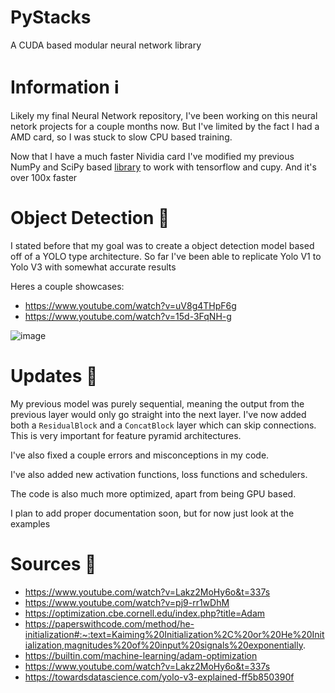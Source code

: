 # PyStacks
A CUDA based modular neural network library

# Information ℹ

Likely my final Neural Network repository, I've been working on this neural netork projects for a couple months now. But I've limited by the fact I had a AMD card, so I was stuck to slow CPU based training. 

Now that I have a much faster Nividia card I've modified my previous NumPy and SciPy based [library](https://github.com/TheonlyIcebear/Neural-Net-Framework) to work with tensorflow and cupy. And it's over 100x faster


# Object Detection 🤖
I stated before that my goal was to create a object detection model based off of a YOLO type architecture. So far I've been able to replicate Yolo V1 to Yolo V3 with somewhat accurate results

Heres a couple showcases:
 - https://www.youtube.com/watch?v=uV8g4THpF6g
 - https://www.youtube.com/watch?v=15d-3FqNH-g

![image](https://github.com/user-attachments/assets/7efdd2a7-1c00-428b-b568-7378fd7805bc)


# Updates 📰

My previous model was purely sequential, meaning the output from the previous layer would only go straight into the next layer. I've now added both a `ResidualBlock` and a `ConcatBlock` layer which can skip connections. This is very important for feature pyramid architectures.

I've also fixed a couple errors and misconceptions in my code.

I've also added new activation functions, loss functions and schedulers.

The code is also much more optimized, apart from being GPU based.

I plan to add proper documentation soon, but for now just look at the examples

# Sources 🔌

 - https://www.youtube.com/watch?v=Lakz2MoHy6o&t=337s
 - https://www.youtube.com/watch?v=pj9-rr1wDhM
 - https://optimization.cbe.cornell.edu/index.php?title=Adam
 - https://paperswithcode.com/method/he-initialization#:~:text=Kaiming%20Initialization%2C%20or%20He%20Initialization,magnitudes%20of%20input%20signals%20exponentially.
 - https://builtin.com/machine-learning/adam-optimization
 - https://www.youtube.com/watch?v=Lakz2MoHy6o&t=337s
 - https://towardsdatascience.com/yolo-v3-explained-ff5b850390f
